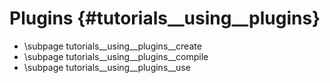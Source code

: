 Plugins {#tutorials__using__plugins}
============

- \subpage tutorials__using__plugins__create
- \subpage tutorials__using__plugins__compile
- \subpage tutorials__using__plugins__use
